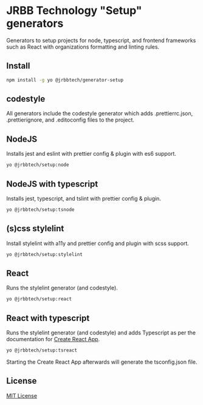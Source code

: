 # JRBB Technology "Setup" generators

Generators to setup projects for node, typescript, and frontend frameworks
such as React with organizations formatting and linting rules.

## Install

```bash
npm install -g yo @jrbbtech/generator-setup
```

## codestyle

All generators include the codestyle generator which adds .prettierrc.json,
.prettierignore, and .editoconfig files to the project.

## NodeJS

Installs jest and eslint with prettier config & plugin with es6 support.

```bash
yo @jrbbtech/setup:node
```

## NodeJS with typescript

Installs jest, typescript, and tslint with prettier config & plugin.

```bash
yo @jrbbtech/setup:tsnode
```

## (s)css stylelint

Install stylelint with a11y and prettier config and plugin with scss support.

```bash
yo @jrbbtech/setup:stylelint
```

## React

Runs the stylelint generator (and codestyle).

```bash
yo @jrbbtech/setup:react
```

## React with typescript

Runs the stylelint generator (and codestyle) and adds Typescript as per the
documentation for [Create React App](https://create-react-app.dev/docs/adding-typescript).

```bash
yo @jrbbtech/setup:tsreact
```

Starting the Create React App afterwards will generate the tsconfig.json file.

## License

[MIT License](./LICENSE)

